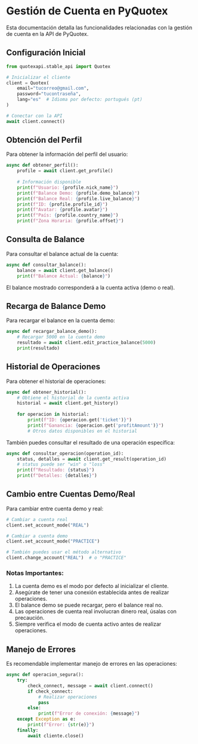 # Gestión de Cuenta en PyQuotex

Esta documentación detalla las funcionalidades relacionadas con la gestión de cuenta en la API de PyQuotex.

## Configuración Inicial

```python
from quotexapi.stable_api import Quotex

# Inicializar el cliente
client = Quotex(
    email="tucorreo@gmail.com",
    password="tucontraseña",
    lang="es"  # Idioma por defecto: portugués (pt)
)

# Conectar con la API
await client.connect()
```

## Obtención del Perfil

Para obtener la información del perfil del usuario:

```python
async def obtener_perfil():
    profile = await client.get_profile()
    
    # Información disponible
    print(f"Usuario: {profile.nick_name}")
    print(f"Balance Demo: {profile.demo_balance}")
    print(f"Balance Real: {profile.live_balance}")
    print(f"ID: {profile.profile_id}")
    print(f"Avatar: {profile.avatar}")
    print(f"País: {profile.country_name}")
    print(f"Zona Horaria: {profile.offset}")
```

## Consulta de Balance

Para consultar el balance actual de la cuenta:

```python
async def consultar_balance():
    balance = await client.get_balance()
    print(f"Balance Actual: {balance}")
```

El balance mostrado corresponderá a la cuenta activa (demo o real).

## Recarga de Balance Demo

Para recargar el balance en la cuenta demo:

```python
async def recargar_balance_demo():
    # Recargar 5000 en la cuenta demo
    resultado = await client.edit_practice_balance(5000)
    print(resultado)
```

## Historial de Operaciones

Para obtener el historial de operaciones:

```python
async def obtener_historial():
    # Obtiene el historial de la cuenta activa
    historial = await client.get_history()
    
    for operacion in historial:
        print(f"ID: {operacion.get('ticket')}")
        print(f"Ganancia: {operacion.get('profitAmount')}")
        # Otros datos disponibles en el historial
```

También puedes consultar el resultado de una operación específica:

```python
async def consultar_operacion(operation_id):
    status, detalles = await client.get_result(operation_id)
    # status puede ser "win" o "loss"
    print(f"Resultado: {status}")
    print(f"Detalles: {detalles}")
```

## Cambio entre Cuentas Demo/Real

Para cambiar entre cuenta demo y real:

```python
# Cambiar a cuenta real
client.set_account_mode("REAL")

# Cambiar a cuenta demo
client.set_account_mode("PRACTICE")

# También puedes usar el método alternativo
client.change_account("REAL")  # o "PRACTICE"
```

### Notas Importantes:

1. La cuenta demo es el modo por defecto al inicializar el cliente.
2. Asegúrate de tener una conexión establecida antes de realizar operaciones.
3. El balance demo se puede recargar, pero el balance real no.
4. Las operaciones de cuenta real involucran dinero real, úsalas con precaución.
5. Siempre verifica el modo de cuenta activo antes de realizar operaciones.

## Manejo de Errores

Es recomendable implementar manejo de errores en las operaciones:

```python
async def operacion_segura():
    try:
        check_connect, message = await client.connect()
        if check_connect:
            # Realizar operaciones
            pass
        else:
            print(f"Error de conexión: {message}")
    except Exception as e:
        print(f"Error: {str(e)}")
    finally:
        await cliente.close()
```